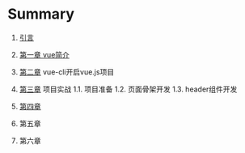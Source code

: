 # Summary

1. [引言](README.md)
2. [第一章 vue简介](chapter1.md)
3. [第二章](di-er-zhang.md) vue-cli开启vue.js项目
4. [第三章](di-san-zhang.md) 项目实战
  1.1. 项目准备
  1.2. 页面骨架开发
  1.3. header组件开发

5. [第四章](di-si-zhang.md)

6. 第五章
7. 第六章



